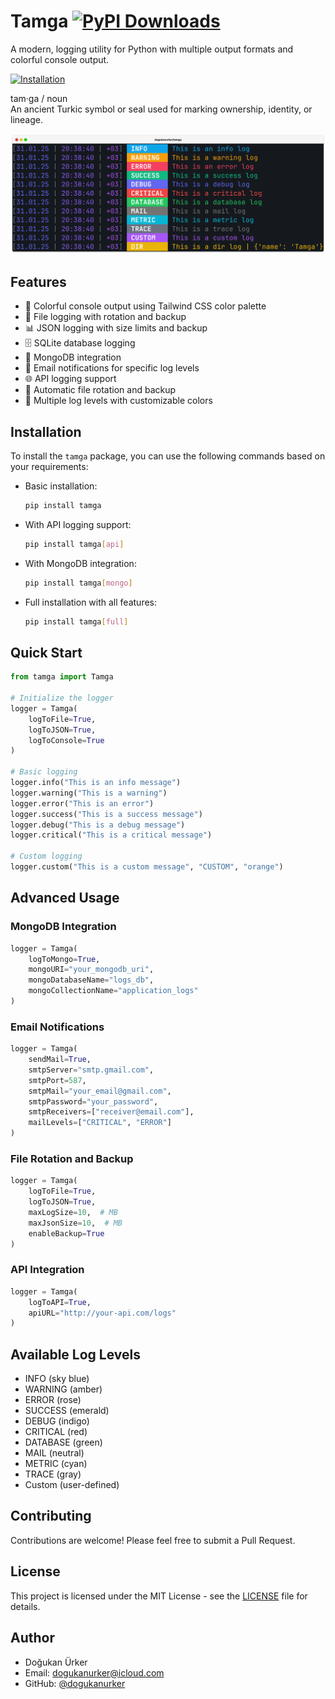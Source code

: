 # Tamga [![PyPI Downloads](https://static.pepy.tech/badge/tamga)](https://pepy.tech/projects/tamga)

A modern, logging utility for Python with multiple output formats and colorful console output.

[![Installation](https://belg-api.vercel.app/badge/installation/pip3%20install%20tamga/neutral/dark)](https://pypi.org/project/tamga/)

tam·ga / noun  
An ancient Turkic symbol or seal used for marking ownership, identity, or lineage.

<img alt="Terminal" src="https://github.com/DogukanUrker/Tamga/blob/main/Images/terminal.png?raw=true" />

## Features

- 🎨 Colorful console output using Tailwind CSS color palette
- 📁 File logging with rotation and backup
- 📊 JSON logging with size limits and backup
- 🗄️ SQLite database logging
- 🚀 MongoDB integration
- 📧 Email notifications for specific log levels
- 🌐 API logging support
- 🔄 Automatic file rotation and backup
- 🎯 Multiple log levels with customizable colors

## Installation

To install the `tamga` package, you can use the following commands based on your requirements:

- Basic installation:

  ```bash
  pip install tamga
  ```

- With API logging support:

  ```bash
  pip install tamga[api]
  ```

- With MongoDB integration:

  ```bash
  pip install tamga[mongo]
  ```

- Full installation with all features:
  ```bash
  pip install tamga[full]
  ```

## Quick Start

```python
from tamga import Tamga

# Initialize the logger
logger = Tamga(
    logToFile=True,
    logToJSON=True,
    logToConsole=True
)

# Basic logging
logger.info("This is an info message")
logger.warning("This is a warning")
logger.error("This is an error")
logger.success("This is a success message")
logger.debug("This is a debug message")
logger.critical("This is a critical message")

# Custom logging
logger.custom("This is a custom message", "CUSTOM", "orange")
```

## Advanced Usage

### MongoDB Integration

```python
logger = Tamga(
    logToMongo=True,
    mongoURI="your_mongodb_uri",
    mongoDatabaseName="logs_db",
    mongoCollectionName="application_logs"
)
```

### Email Notifications

```python
logger = Tamga(
    sendMail=True,
    smtpServer="smtp.gmail.com",
    smtpPort=587,
    smtpMail="your_email@gmail.com",
    smtpPassword="your_password",
    smtpReceivers=["receiver@email.com"],
    mailLevels=["CRITICAL", "ERROR"]
)
```

### File Rotation and Backup

```python
logger = Tamga(
    logToFile=True,
    logToJSON=True,
    maxLogSize=10,  # MB
    maxJsonSize=10,  # MB
    enableBackup=True
)
```

### API Integration

```python
logger = Tamga(
    logToAPI=True,
    apiURL="http://your-api.com/logs"
)
```

## Available Log Levels

- INFO (sky blue)
- WARNING (amber)
- ERROR (rose)
- SUCCESS (emerald)
- DEBUG (indigo)
- CRITICAL (red)
- DATABASE (green)
- MAIL (neutral)
- METRIC (cyan)
- TRACE (gray)
- Custom (user-defined)

## Contributing

Contributions are welcome! Please feel free to submit a Pull Request.

## License

This project is licensed under the MIT License - see the [LICENSE](LICENSE) file for details.

## Author

- Doğukan Ürker
- Email: dogukanurker@icloud.com
- GitHub: [@dogukanurker](https://github.com/dogukanurker)
